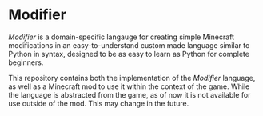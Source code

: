 # Modifier

_Modifier_ is a domain-specific langauge for creating simple Minecraft modifications in an
easy-to-understand custom made language similar to Python in syntax, designed to be as easy to learn
as Python for complete beginners.

This repository contains both the implementation of the _Modifier_ language, as well as a Minecraft
mod to use it within the context of the game. While the language is abstracted from the game, as of
now it is not available for use outside of the mod. This may change in the future.
